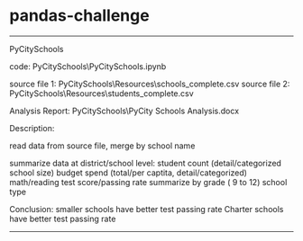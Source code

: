 # pandas-challenge

______________________________________________________________________
PyCitySchools 

code: PyCitySchools\PyCitySchools.ipynb

source file 1: PyCitySchools\Resources\schools_complete.csv
source file 2: PyCitySchools\Resources\students_complete.csv

Analysis Report: PyCitySchools\PyCity Schools Analysis.docx

Description:

read data from source file, merge by school name

summarize data at district/school level:
    student count (detail/categorized school size)
    budget spend (total/per captita, detail/categorized)
    math/reading test score/passing rate
        summarize by grade ( 9 to 12)
    school type
    
Conclusion:
    smaller schools have better test passing rate
    Charter schools have better test passing rate

______________________________________________________________________


